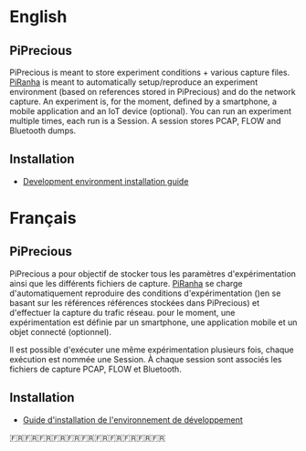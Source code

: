 # English 
## PiPrecious
PiPrecious is meant to store experiment conditions + various capture files. 
[PiRanha](https://github.com/PiRanhaLysis/PiRanha) is meant to automatically setup/reproduce an experiment environment (based on references stored in PiPrecious) 
and do the network capture. An experiment is, for the moment, defined by a smartphone, a mobile application and an IoT device (optional).
You can run an experiment multiple times, each run is a Session. A session stores PCAP, FLOW and Bluetooth dumps.

## Installation
*  [Development environment installation guide](doc/install_en.md)

# Français 
## PiPrecious
PiPrecious a pour objectif de stocker tous les paramètres d'expérimentation ainsi que les différents fichiers de capture. 
[PiRanha](https://github.com/PiRanhaLysis/PiRanha) se charge d'automatiquement reproduire des conditions d'expérimentation
()en se basant sur les références références stockées dans PiPrecious) et d'effectuer la capture du trafic réseau. 
pour le moment, une expérimentation est définie par un smartphone, une application mobile et un objet connecté (optionnel).

Il est possible d'exécuter une même expérimentation plusieurs fois, chaque exécution est nommée une Session. À chaque 
session sont associés les fichiers de capture PCAP, FLOW et Bluetooth.

## Installation
*  [Guide d'installation de l'environnement de développement](doc/install_fr.md)

🇫🇷🇫🇷🇫🇷🇫🇷🇫🇷🇫🇷🇫🇷🇫🇷🇫🇷🇫🇷🇫🇷